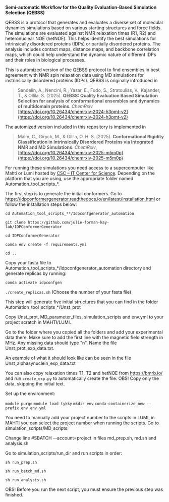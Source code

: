 **Semi-automatic Workflow for the Quality Evaluation-Based Simulation Selection (QEBSS)**

QEBSS is a protocol that generates and evaluates a diverse set of molecular dynamics simulations based on various starting structures and force fields. The simulations are evaluated against NMR relaxation times (R1, R2) and heteronuclear NOE (hetNOE). This helps identify the best simulations for intrinsically disordered proteins (IDPs) or partially disordered proteins. The analysis includes contact maps, distance maps, and backbone correlation maps, which could help understand the dynamic nature of different IDPs and their roles in biological processes.

This is automized version of the QEBSS protocol to find ensembles in best agreement with NMR spin relaxation data using MD simulations for instrinsically disordered proteins (IDPs). QEBSS is originally introduced in
> Sandelin, A., Nencini, R., Yasar, E., Fudo, S., Stratoulias, V., Kajander, T., & Ollila, S. (2025). **QEBSS: Quality Evaluation Based Simulation Selection for analysis of conformational ensembles and dynamics of multidomain proteins**. *ChemRxiv* [https://doi.org/10.26434/chemrxiv-2024-h3pmt-v2](https://doi.org/10.26434/chemrxiv-2024-h3pmt-v2)

The automized version included in this repository is implemented in
> Malm, C., Girych, M., & Ollila, O. H. S. (2025). **Conformational Rigidity Classification in Intrinsically Disordered Proteins via Integrated NMR and MD Simulations**. *ChemRxiv*, [https://doi.org/10.26434/chemrxiv-2025-m5m0p](https://doi.org/10.26434/chemrxiv-2025-m5m0p)

For running these simulations you need access to a supercomputer like Mahti or Lumi hosted by [CSC – IT Center for Science](https://csc.fi/en/). Depending on the platform that you are using, use the appropriate folder named Automation_tool_scripts_*. 


The first step is to generate the initial conformers. Go to https://idpconformergenerator.readthedocs.io/en/latest/installation.html or follow the installation steps below: 
 
`cd Automation_tool_scripts_**/Idpconfgenerator_automation`

`git clone https://github.com/julie-forman-kay-lab/IDPConformerGenerator` 

`cd IDPConformerGenerator` 

`conda env create -f requirements.yml` 

`cd ..`


Copy your fasta file to Automation_tool_scripts_*/Idpconfgenerator_automation directory and generate replicas by running: 

`conda activate idpconfgen` 

`./create_replicas.sh` (Choose the number of your fasta file) 

This step will generate five initial structures that you can find in the folder Automation_tool_scripts_*/Unst_prot


Copy Unst_prot, MD_parameter_files, simulation_scripts and env.yml to your project scratch in MAHTI/LUMI.

Go to the folder where you copied all the folders and add your experimental data there. Make sure to add the first line with the magnetic field strength in MHz. Any missing data should type "n". 
Name the file Unst_prot_exp_data.txt. 

An example of what it should look like can be seen in the file Unst_alphasynuclein_exp_data.txt

You can also copy relaxation times T1, T2 and hetNOE from https://bmrb.io/ and run `create_exp.py` to automatically create the file. OBS! Copy only the data, skipping the initial text.


Set up the environment:
 
`module purge`
`module load tykky`
`mkdir env`
`conda-containerize new --prefix env env.yml`


You need to manually add your project number to the scripts in LUMI, in MAHTI you can select the project number when running the scripts. Go to simulation_scripts/MD_scripts:

Change line #SBATCH --account=project in files md_prep.sh, md.sh and analysis.sh


Go to simulation_scripts/run_dir and run scripts in order:

`sh run_prep.sh` 

`sh run_batch_md.sh` 

`sh run_analysis.sh` 


OBS! Before you run the next script, you must ensure the previous step was finished. 
